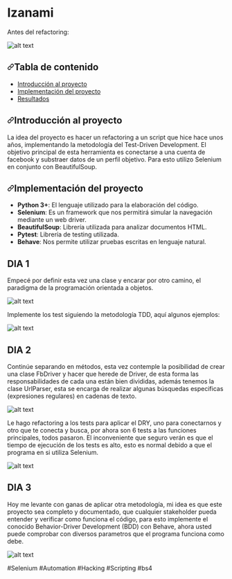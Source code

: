<h1>Izanami</h1>

Antes del refactoring:

![alt text](https://github.com/NicolasMuras/script_izanami/blob/main/images/code_climate_start.jpg?raw=true)

<h2><a id="user-content-tabla-de-contenido" class="anchor" aria-hidden="true" href="#tabla-de-contenido"><svg class="octicon octicon-link" viewBox="0 0 16 16" version="1.1" width="16" height="16" aria-hidden="true"><path fill-rule="evenodd" d="M7.775 3.275a.75.75 0 001.06 1.06l1.25-1.25a2 2 0 112.83 2.83l-2.5 2.5a2 2 0 01-2.83 0 .75.75 0 00-1.06 1.06 3.5 3.5 0 004.95 0l2.5-2.5a3.5 3.5 0 00-4.95-4.95l-1.25 1.25zm-4.69 9.64a2 2 0 010-2.83l2.5-2.5a2 2 0 012.83 0 .75.75 0 001.06-1.06 3.5 3.5 0 00-4.95 0l-2.5 2.5a3.5 3.5 0 004.95 4.95l1.25-1.25a.75.75 0 00-1.06-1.06l-1.25 1.25a2 2 0 01-2.83 0z"></path></svg></a>Tabla de contenido
</h2>
<ul>
  <li><a href="#introduccion-al-proyecto">Introducción al proyecto</a></li>
  <li><a href="#implementaci%C3%B3n-del-proyecto">Implementación del proyecto</a></li>
  <li><a href="#resultados">Resultados</a></li>
</ul>

<h2><a id="user-content-introduccion-al-proyecto" class="anchor" aria-hidden="true" href="#introduccion-al-proyecto"><svg class="octicon octicon-link" viewBox="0 0 16 16" version="1.1" width="16" height="16" aria-hidden="true"><path fill-rule="evenodd" d="M7.775 3.275a.75.75 0 001.06 1.06l1.25-1.25a2 2 0 112.83 2.83l-2.5 2.5a2 2 0 01-2.83 0 .75.75 0 00-1.06 1.06 3.5 3.5 0 004.95 0l2.5-2.5a3.5 3.5 0 00-4.95-4.95l-1.25 1.25zm-4.69 9.64a2 2 0 010-2.83l2.5-2.5a2 2 0 012.83 0 .75.75 0 001.06-1.06 3.5 3.5 0 00-4.95 0l-2.5 2.5a3.5 3.5 0 004.95 4.95l1.25-1.25a.75.75 0 00-1.06-1.06l-1.25 1.25a2 2 0 01-2.83 0z"></path></svg></a>Introducción al proyecto</h2>

La idea del proyecto es hacer un refactoring a un script que hice hace unos años, implementando la metodología del Test-Driven Development.
El objetivo principal de esta herramienta es conectarse a una cuenta de facebook y substraer datos de un perfil objetivo.
Para esto utilizo Selenium en conjunto con BeautifulSoup.

<h2><a id="user-content-implementación-del-proyecto" class="anchor" aria-hidden="true" href="#implementación-del-proyecto"><svg class="octicon octicon-link" viewBox="0 0 16 16" version="1.1" width="16" height="16" aria-hidden="true"><path fill-rule="evenodd" d="M7.775 3.275a.75.75 0 001.06 1.06l1.25-1.25a2 2 0 112.83 2.83l-2.5 2.5a2 2 0 01-2.83 0 .75.75 0 00-1.06 1.06 3.5 3.5 0 004.95 0l2.5-2.5a3.5 3.5 0 00-4.95-4.95l-1.25 1.25zm-4.69 9.64a2 2 0 010-2.83l2.5-2.5a2 2 0 012.83 0 .75.75 0 001.06-1.06 3.5 3.5 0 00-4.95 0l-2.5 2.5a3.5 3.5 0 004.95 4.95l1.25-1.25a.75.75 0 00-1.06-1.06l-1.25 1.25a2 2 0 01-2.83 0z"></path></svg></a>Implementación del proyecto</h2>
<ul>
<li><strong>Python 3+</strong>: El lenguaje utilizado para la elaboración del código.</li>
<li><strong>Selenium</strong>: Es un framework que nos permitirá simular la navegación mediante un web driver.</li>
<li><strong>BeautifulSoup</strong>: Librería utilizada para analizar documentos HTML.</li>
<li><strong>Pytest</strong>: Librería de testing utilizada.</li>
<li><strong>Behave</strong>: Nos permite utilizar pruebas escritas en lenguaje natural.</li>
</ul>

<h2> DIA 1 </h2>

Empecé por definir esta vez una clase y encarar por otro camino, el paradigma de la programación orientada a objetos.

![alt text](https://github.com/NicolasMuras/script_izanami/blob/main/images/class_driver_0.bmp?raw=true)

Implemente los test siguiendo la metodología TDD, aquí algunos ejemplos:

![alt text](https://github.com/NicolasMuras/script_izanami/blob/main/images/ejemplos_escritos_por_mi.bmp?raw=true)

<h2> DIA 2 </h2>

Continúe separando en métodos, esta vez contemple la posibilidad de crear una clase FbDriver y hacer que herede de Driver, de esta forma las responsabilidades de cada una están bien divididas, además tenemos la clase UrlParser, esta se encarga de realizar algunas búsquedas especificas (expresiones regulares) en cadenas de texto.

![alt text](https://github.com/NicolasMuras/script_izanami/blob/main/images/herencia_python.bmp?raw=true)

Le hago refactoring a los tests para aplicar el DRY, uno para conectarnos y otro que te conecta y busca, por ahora son 6 tests a las funciones principales, todos pasaron.
El inconveniente que seguro verán es que el tiempo de ejecución de los tests es alto, esto es normal debido a que el programa en si utiliza Selenium.

![alt text](https://github.com/NicolasMuras/script_izanami/blob/main/images/test_refactoring_0.bmp?raw=true)

<h2> DIA 3 </h2>

Hoy me levante con ganas de aplicar otra metodología, mi idea es que este proyecto sea completo y documentado, que cualquier stakeholder pueda entender y verificar como funciona el código, para esto implemente el conocido Behavior-Driver Development (BDD) con Behave, ahora usted puede comprobar con diversos parametros que el programa funciona como debe. 

![alt text](https://github.com/NicolasMuras/script_izanami/blob/main/images/gherkin_0.bmp?raw=true)

#Selenium #Automation #Hacking #Scripting #bs4
